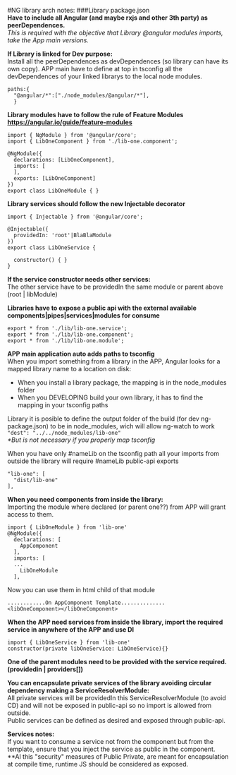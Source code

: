 #NG library arch notes:
###Library package.json  
**Have to include all Angular (and maybe rxjs and other 3th party) as peerDependences.**  
*This is required with the objective that Library @angular modules imports, take the App main versions.*

**If Library is linked for Dev purpose:**  
Install all the peerDependences as devDependences (so library can have its own copy).
APP main have to define at top in tsconfig all the devDependences of your linked librarys to the local node modules.
```
paths:{
  "@angular/*":["./node_modules/@angular/*"],
  }
```
**Library modules have to follow the rule of Feature Modules https://angular.io/guide/feature-modules**
```
import { NgModule } from '@angular/core';
import { LibOneComponent } from './lib-one.component';

@NgModule({
  declarations: [LibOneComponent],
  imports: [
  ],
  exports: [LibOneComponent]
})
export class LibOneModule { }
```
**Library services should follow the new Injectable decorator**
```
import { Injectable } from '@angular/core';

@Injectable({
  providedIn: 'root'|BlaBlaModule
})
export class LibOneService {

  constructor() { }
}
```
**If the service constructor needs other services:**  
The other service have to be providedIn the same module or parent above (root | libModule)

**Libraries have to expose a public api with the external available components|pipes|services|modules for consume**
```
export * from './lib/lib-one.service';
export * from './lib/lib-one.component';
export * from './lib/lib-one.module';
```
**APP main application auto adds paths to tsconfig**  
When you import something from a library in the APP, Angular looks for a mapped library name to a location on disk:  
* When you install a library package, the mapping is in the node_modules folder  
* When you DEVELOPING build your own library, it has to find the mapping in your tsconfig paths

Library it is posible to define the output folder of the build (for dev ng-package.json) to be in node_modules, wich will allow ng-watch to work  
`"dest": "../../node_modules/lib-one"`  
*\*But is not necessary if you properly map tsconfig*

When you have only #nameLib on the tsconfig path all your imports from outside the library will require #nameLib public-api exports
```
"lib-one": [
  "dist/lib-one"
],
```
**When you need components from inside the library:**  
Importing the module where declared (or parent one??) from APP will grant access to them.
```
import { LibOneModule } from 'lib-one'
@NgModule({
  declarations: [
    AppComponent
  ],
  imports: [
  ...
    LibOneModule
  ],
```
Now you can use them in html child of that module
```
............On AppComponent Template..............
<libOneComponent></libOneComponent>
```
**When the APP need services from inside the library, import the required service in anywhere of the APP and use DI**
```
import { LibOneService } from 'lib-one'
constructor(private libOneService: LibOneService){}
```
**One of the parent modules need to be provided with the service required. (providedin | providers[])**  

**You can encapsulate private services of the library avoiding circular dependency making a ServiceResolverModule:**  
All private services will be providedIn this ServiceResolverModule (to avoid CD) and will not be exposed in public-api so no import is allowed from outside.  
Public services can be defined as desired and exposed through public-api.

**Services notes:**  
If you want to consume a service not from the component but from the template, ensure that you inject the service as public in the component.  
**Al this "security" measures of Public Private, are meant for encapsulation at compile time, runtime JS should be considered as exposed.
